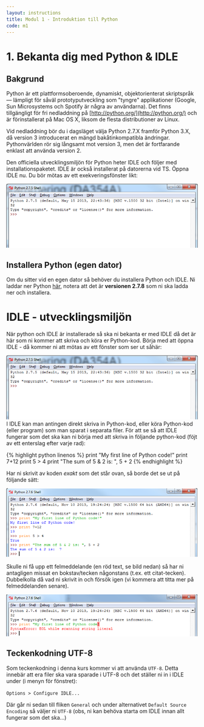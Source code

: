 ```yaml
---
layout: instructions
title: Modul 1 - Introduktion till Python
code: m1
---
```


# 1. Bekanta dig med Python & IDLE

## Bakgrund

Python är ett plattformsoberoende, dynamiskt, objektorienterat skriptspråk — lämpligt för såväl prototyputveckling som "tyngre" applikationer (Google, Sun Microsystems och Spotify är några av användarna). Det finns tillgängligt för fri nedladdning på [http://python.org/](http://python.org/) och är förinstallerat på Mac OS X, liksom de flesta distributioner av Linux.

Vid nedladdning bör du i dagsläget välja Python 2.7.X framför Python 3.X, då version 3 introducerat en mängd bakåtinkompatibla ändringar. Pythonvärlden rör sig långsamt mot version 3, men det är fortfarande enklast att använda version 2.


Den officiella utvecklingsmiljön för Python heter IDLE och följer med installationspaketet. IDLE är också installerat på datorerna vid TS. Öppna IDLE nu. Du bör mötas av ett exekveringsfönster likt:

![Idle](images/idle.png)

## Installera Python (egen dator)

Om du sitter vid en egen dator så behöver du installera Python och IDLE. Ni laddar ner Python [här](https://www.python.org/download/releases/2.7.8/), notera att det är <b>versionen 2.7.8</b> som ni ska ladda ner och installera.
				
# IDLE - utvecklingsmiljön

När python och IDLE är installerade så ska ni bekanta er med IDLE då det är här som ni kommer att skriva och köra er Python-kod. Börja med att öppna IDLE - då kommer ni att mötas av ett fönster som ser ut såhär:

![Idle](images/idle.png)
I IDLE kan man antingen direkt skriva in Python-kod, eller köra Python-kod (eller program) som man sparat i separata filer. För att se så att IDLE fungerar som det ska kan ni börja med att skriva in följande python-kod (föjt av ett enterslag efter varje rad):

{% highlight python linenos %}
print "My first line of Python code!"
print 7+12
print 5 > 4
print "The sum of 5 & 2 is: ", 5 + 2
{% endhighlight %}

Har ni skrivit av koden <i>exakt</i> som det står ovan, så borde det se ut på följande sätt:

![Idle](images/idle2.png)

Skulle ni få upp ett felmeddelande (en röd text, se bild nedan) så har ni antagligen missat en bokstav/tecken någonstans (t.ex. ett citat-tecken). Dubbelkolla då vad ni skrivit in och försök igen (vi kommera att titta mer på felmeddelanden senare).

![Idle](images/idle3.png)

## Teckenkodning UTF-8

Som teckenkodning i denna kurs kommer vi att använda `UTF-8`. Detta innebär att era filer ska vara sparade i UTF-8 och det ställer ni in i IDLE under (i menyn för fönstret):

`Options > Configure IDLE...`

Där går ni sedan till fliken `General` och under alternativet `Default Source Encoding` så väljer ni `UTF-8` (obs, ni kan behöva starta om IDLE innan allt fungerar som det ska...)